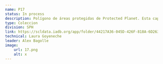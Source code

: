 ```yaml
---
name: P17
status: In process
description: Polígono de áreas protegidas de Protected Planet. Esta capa está en formato raw o anivel subnacional se identifican si a nivel administrativo es un área protegida o no.
type: Coleccion
division: SPH
link: https://scldata.iadb.org/app/folder/44217A36-045D-426F-818A-6D263D109E72
technical: Laura Goyeneche
leader: Alex Bagolle
image: 
    url: 17.png
    alt: x
---
```

    